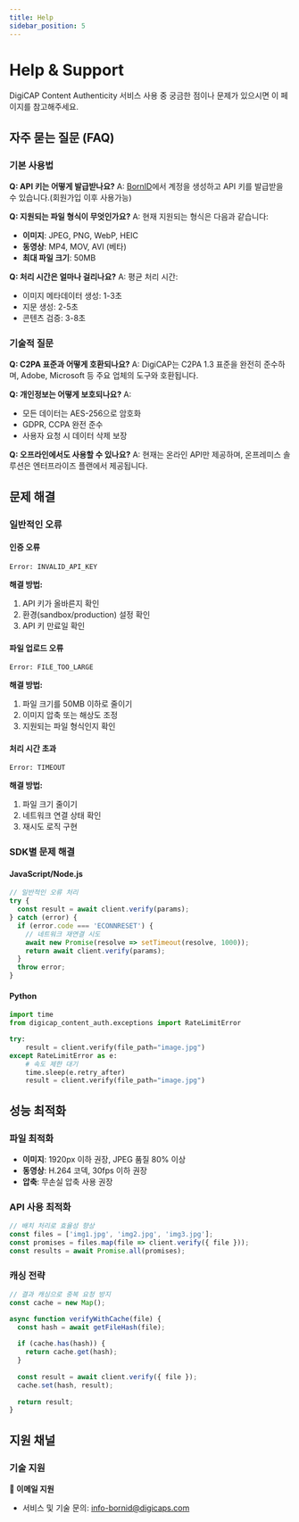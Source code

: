 ```yaml
---
title: Help
sidebar_position: 5
---
```


# Help & Support

DigiCAP Content Authenticity 서비스 사용 중 궁금한 점이나 문제가 있으시면 이 페이지를 참고해주세요.

## 자주 묻는 질문 (FAQ)

### 기본 사용법

**Q: API 키는 어떻게 발급받나요?**
A: [BornID](https://bornid.io)에서 계정을 생성하고 API 키를 발급받을 수 있습니다.(회원가입 이후 사용가능)

**Q: 지원되는 파일 형식이 무엇인가요?**
A: 현재 지원되는 형식은 다음과 같습니다:
- **이미지**: JPEG, PNG, WebP, HEIC
- **동영상**: MP4, MOV, AVI (베타)
- **최대 파일 크기**: 50MB

**Q: 처리 시간은 얼마나 걸리나요?**
A: 평균 처리 시간:
- 이미지 메타데이터 생성: 1-3초
- 지문 생성: 2-5초  
- 콘텐츠 검증: 3-8초

### 기술적 질문

**Q: C2PA 표준과 어떻게 호환되나요?**
A: DigiCAP는 C2PA 1.3 표준을 완전히 준수하며, Adobe, Microsoft 등 주요 업체의 도구와 호환됩니다.

**Q: 개인정보는 어떻게 보호되나요?**
A: 
- 모든 데이터는 AES-256으로 암호화
- GDPR, CCPA 완전 준수
- 사용자 요청 시 데이터 삭제 보장

**Q: 오프라인에서도 사용할 수 있나요?**
A: 현재는 온라인 API만 제공하며, 온프레미스 솔루션은 엔터프라이즈 플랜에서 제공됩니다.

## 문제 해결

### 일반적인 오류

#### 인증 오류
```
Error: INVALID_API_KEY
```
**해결 방법:**
1. API 키가 올바른지 확인
2. 환경(sandbox/production) 설정 확인
3. API 키 만료일 확인

#### 파일 업로드 오류
```
Error: FILE_TOO_LARGE
```
**해결 방법:**
1. 파일 크기를 50MB 이하로 줄이기
2. 이미지 압축 또는 해상도 조정
3. 지원되는 파일 형식인지 확인

#### 처리 시간 초과
```
Error: TIMEOUT
```
**해결 방법:**
1. 파일 크기 줄이기
2. 네트워크 연결 상태 확인
3. 재시도 로직 구현

### SDK별 문제 해결

#### JavaScript/Node.js
```javascript
// 일반적인 오류 처리
try {
  const result = await client.verify(params);
} catch (error) {
  if (error.code === 'ECONNRESET') {
    // 네트워크 재연결 시도
    await new Promise(resolve => setTimeout(resolve, 1000));
    return await client.verify(params);
  }
  throw error;
}
```

#### Python
```python
import time
from digicap_content_auth.exceptions import RateLimitError

try:
    result = client.verify(file_path="image.jpg")
except RateLimitError as e:
    # 속도 제한 대기
    time.sleep(e.retry_after)
    result = client.verify(file_path="image.jpg")
```

## 성능 최적화

### 파일 최적화
- **이미지**: 1920px 이하 권장, JPEG 품질 80% 이상
- **동영상**: H.264 코덱, 30fps 이하 권장
- **압축**: 무손실 압축 사용 권장

### API 사용 최적화
```javascript
// 배치 처리로 효율성 향상
const files = ['img1.jpg', 'img2.jpg', 'img3.jpg'];
const promises = files.map(file => client.verify({ file }));
const results = await Promise.all(promises);
```

### 캐싱 전략
```javascript
// 결과 캐싱으로 중복 요청 방지
const cache = new Map();

async function verifyWithCache(file) {
  const hash = await getFileHash(file);
  
  if (cache.has(hash)) {
    return cache.get(hash);
  }
  
  const result = await client.verify({ file });
  cache.set(hash, result);
  
  return result;
}
```

## 지원 채널

### 기술 지원

**📧 이메일 지원**
- 서비스 및 기술 문의: [info-bornid@digicaps.com](mailto:info-bornid@digicaps.com)
